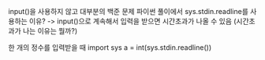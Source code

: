 input()을 사용하지 않고 대부분의 백준 문제 파이썬 풀이에서 sys.stdin.readline를 사용하는 이유?
-> input()으로 계속해서 입력을 받으면 시간초과가 나올 수 있음
(시간초과가 나는 이유는 뭘까?)

한 개의 정수를 입력받을 때
    import sys
    a = int(sys.stdin.readline())